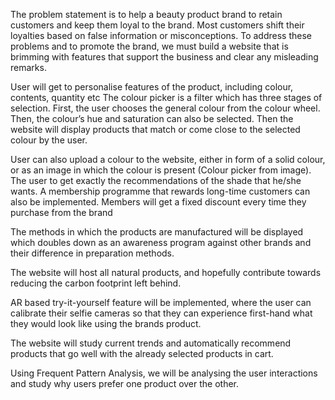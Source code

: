 The problem statement is to help a beauty product brand to retain customers and keep them loyal to the brand. Most customers shift their loyalties based on false information or misconceptions. To address these problems and to promote the brand, we must build a website that is brimming with features that support the business and clear any misleading remarks.

User will get to personalise features of the product, including colour, contents, quantity etc
The colour picker is a filter which has three stages of selection. First, the user chooses the general colour from the colour wheel. 
Then, the colour’s hue and saturation can also be selected. Then the website will display products that match or come close to the selected colour by the user. 

User can also upload a colour to the website, either in form of a solid colour, or as an image in which the colour is present (Colour picker from image). 
The user to get exactly the recommendations of the shade that he/she wants. 
A membership programme that rewards long-time customers can also be implemented. Members will get a fixed discount every time they purchase from the brand

The methods in which the  products are manufactured will be displayed which doubles down as an awareness program against other brands and their difference in preparation methods. 

The website will host all natural products, and hopefully contribute towards reducing the carbon footprint left behind. 

AR based try-it-yourself feature will be implemented, where the user can calibrate their selfie cameras so that they can experience first-hand what they would look like using the brands product. 

The website will study current trends and automatically recommend products that go well with the already selected products in cart.

Using Frequent Pattern Analysis, we will be analysing the user interactions and study why users prefer one product over the other.
